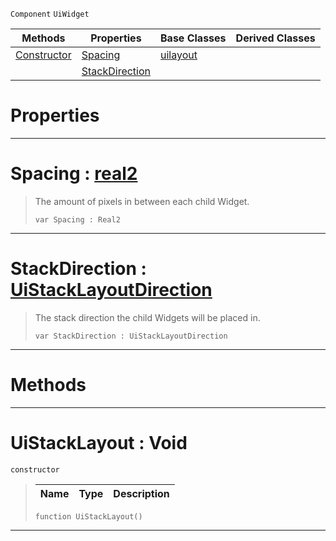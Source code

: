  `Component` `UiWidget`



|Methods|Properties|Base Classes|Derived Classes|
|---|---|---|---|
|[ Constructor](https://github.com/PlasmaEngine/PlasmaDocs/blob/master/code_reference/class_reference/uistacklayout.markdown#uistacklayout-void)|[ Spacing](https://github.com/PlasmaEngine/PlasmaDocs/blob/master/code_reference/class_reference/uistacklayout.markdown#spacing-plasma-engine-docu)|[uilayout](https://github.com/PlasmaEngine/PlasmaDocs/blob/master/code_reference/class_reference/uilayout.markdown)| |
| |[ StackDirection](https://github.com/PlasmaEngine/PlasmaDocs/blob/master/code_reference/class_reference/uistacklayout.markdown#stackdirection-plasma-engi)| | |


 #  Properties


---  
 #  Spacing : [real2](https://github.com/PlasmaEngine/PlasmaDocs/blob/master/code_reference/lightning_base_types/real2.markdown)

> The amount of pixels in between each child Widget.
> ``` lang=cpp, name=Lightning
> var Spacing : Real2


---  
 #  StackDirection : [UiStackLayoutDirection](https://github.com/PlasmaEngine/PlasmaDocs/blob/master/code_reference/enum_reference.markdown#uistacklayoutdirection)

> The stack direction the child Widgets will be placed in.
> ``` lang=cpp, name=Lightning
> var StackDirection : UiStackLayoutDirection


---  
 #  Methods


---  
 #  UiStackLayout : Void

 `constructor`

> 
> |Name|Type|Description|
> |---|---|---|
> ``` lang=cpp, name=Lightning
> function UiStackLayout()
> ``` 


---  
 

 